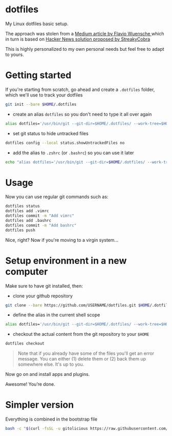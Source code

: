 # dotfiles
My Linux dotfiles basic setup.

The approach was stolen from a [Medium article by Flavio Wuensche
](https://medium.com/toutsbrasil/how-to-manage-your-dotfiles-with-git-f7aeed8adf8b) which in turn is based on [Hacker News solution proposed by StreakyCobra](https://news.ycombinator.com/item?id=11070797)

This is highly personalized to my own personal needs but feel free to adapt to yours.

# Getting started

If you're starting from scratch, go ahead and create a `.dotfiles` folder, which we'll use to track your dotfiles
```bash
git init --bare $HOME/.dotfiles
```
* create an alias `dotfiles` so you don't need to type it all over again
```bash
alias dotfiles='/usr/bin/git --git-dir=$HOME/.dotfiles/ --work-tree=$HOME'
```

* set git status to hide untracked files
```bash
dotfiles config --local status.showUntrackedFiles no
```

* add the alias to `.zshrc` (or `.bashrc`) so you can use it later
```bash
echo "alias dotfiles='/usr/bin/git --git-dir=$HOME/.dotfiles/ --work-tree=$HOME'" >> $HOME/.bashrc
```

# Usage

Now you can use regular git commands such as:
```bash
dotfiles status
dotfiles add .vimrc
dotfiles commit -m "Add vimrc"
dotfiles add .bashrc
dotfiles commit -m "Add bashrc"
dotfiles push
```
Nice, right? Now if you're moving to a virgin system...

# Setup environment in a new computer

Make sure to have git installed, then:
* clone your github repository
```bash
git clone --bare https://github.com/USERNAME/dotfiles.git $HOME/.dotfiles
```

* define the alias in the current shell scope
```bash
alias dotfiles='/usr/bin/git --git-dir=$HOME/.dotfiles/ --work-tree=$HOME'
```
* checkout the actual content from the git repository to your `$HOME`
```bash
dotfiles checkout
```

> Note that if you already have some of the files you'll get an error message. You can either (1) delete them or (2) back them up somewhere else. It's up to you.

Now go on and install apps and plugins.

Awesome! You’re done.

# Simpler version

Everything is combined in the bootstrap file
```bash
bash -c "$(curl -fsSL -u gitolicious https://raw.githubusercontent.com/gitolicious/dotfiles/master/bin/bootstrap.sh)"
```
